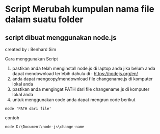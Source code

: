 # Script Merubah kumpulan nama file dalam suatu folder
## script dibuat menggunakan node.js
created by : Benhard Sim

Cara menggunakan Script 
1. pastikan anda telah menginstall node.js di laptop anda 
jika belum anda dapat mendownload terlebih dahulu di : https://nodejs.org/en/ 
2. anda dapat mengcopy/mendownload file changename.js di komputer lokal anda 
3. pastikan anda mengingat PATH dari file changename.js di komputer lokal anda 
4. untuk menggunakan code anda dapat mengrun code berikut 
```
node 'PATH dari file' 
```
contoh
```
node D:\Document\node-js\change-name 
```


